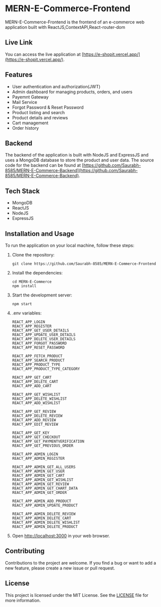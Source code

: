 # MERN-E-Commerce-Frontend

MERN-E-Commerce-Frontend is the frontend of an e-commerce web application built with ReactJS,ContextAPI,React-router-dom

## Live Link

You can access the live application at [https://e-shopit.vercel.app/](https://e-shopit.vercel.app/).

## Features

- User authentication and authorization(JWT)
- Admin dashboard for managing products, orders, and users
- Payemnt Gateway
- Mail Service
- Forgot Password & Reset Password
- Product listing and search
- Product details and reviews
- Cart management
- Order history 


## Backend

The backend of the application is built with NodeJS and ExpressJS and uses a MongoDB database to store the product and user data. The source code for the backend can be found at [https://github.com/Saurabh-8585/MERN-E-Commerce-Backend](https://github.com/Saurabh-8585/MERN-E-Commerce-Backend).

## Tech Stack

- MongoDB
- ReactJS
- NodeJS
- ExpressJS

## Installation and Usage

To run the application on your local machine, follow these steps:

1. Clone the repository:

   ```
   git clone https://github.com/Saurabh-8585/MERN-E-Commerce-Frontend
   ```

2. Install the dependencies:

   ```
   cd MERN-E-Commerce
   npm install
   ```

3. Start the development server:

   ```
   npm start
   ```
4. .env variables:

   ```
   REACT_APP_LOGIN
   REACT_APP_REGISTER
   REACT_APP_GET_USER_DETAILS
   REACT_APP_UPDATE_USER_DETAILS
   REACT_APP_DELETE_USER_DETAILS
   REACT_APP_FORGOT_PASSWORD
   REACT_APP_RESET_PASSWORD

   REACT_APP_FETCH_PRODUCT
   REACT_APP_SEARCH_PRODUCT
   REACT_APP_PRODUCT_TYPE
   REACT_APP_PRODUCT_TYPE_CATEGORY

   REACT_APP_GET_CART
   REACT_APP_DELETE_CART
   REACT_APP_ADD_CART

   REACT_APP_GET_WISHLIST
   REACT_APP_DELETE_WISHLIST
   REACT_APP_ADD_WISHLIST

   REACT_APP_GET_REVIEW
   REACT_APP_DELETE_REVIEW
   REACT_APP_ADD_REVIEW
   REACT_APP_EDIT_REVIEW

   REACT_APP_GET_KEY
   REACT_APP_GET_CHECKOUT  
   REACT_APP_GET_PAYMENTVERIFICATION
   REACT_APP_GET_PREVIOUS_ORDER

   REACT_APP_ADMIN_LOGIN
   REACT_APP_ADMIN_REGISTER

   REACT_APP_ADMIN_GET_ALL_USERS
   REACT_APP_ADMIN_GET_USER
   REACT_APP_ADMIN_GET_CART
   REACT_APP_ADMIN_GET_WISHLIST
   REACT_APP_ADMIN_GET_REVIEW
   REACT_APP_ADMIN_GET_CHART_DATA
   REACT_APP_ADMIN_GET_ORDER

   REACT_APP_ADMIN_ADD_PRODUCT   
   REACT_APP_ADMIN_UPDATE_PRODUCT

   REACT_APP_ADMIN_DELETE_REVIEW
   REACT_APP_ADMIN_DELETE_CART
   REACT_APP_ADMIN_DELETE_WISHLIST
   REACT_APP_ADMIN_DELETE_PRODUCT
   ```
5. Open [http://localhost:3000](http://localhost:3000) in your web browser.

## Contributing

Contributions to the project are welcome. If you find a bug or want to add a new feature, please create a new issue or pull request.

## License

This project is licensed under the MIT License. See the [LICENSE](LICENSE) file for more information.
